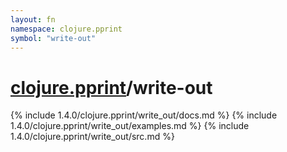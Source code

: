 ```yaml
---
layout: fn
namespace: clojure.pprint
symbol: "write-out"
---
```


# [clojure.pprint](../)/write-out

{% include 1.4.0/clojure.pprint/write_out/docs.md %}
{% include 1.4.0/clojure.pprint/write_out/examples.md %}
{% include 1.4.0/clojure.pprint/write_out/src.md %}

